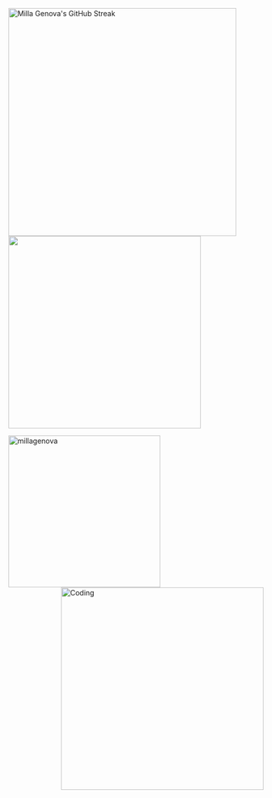 <p>
<img width="450" src="https://github-readme-streak-stats-eight.vercel.app/?user=MillaGenova&theme=shades-of-purple&background=45%2CEB545400%2CEB545400&hide_border=true&" alt="Milla Genova's GitHub Streak" />   
   <img align="center" width="380" src="https://github-readme-stats.vercel.app/api?username=MillaGenova&theme=shades-of-purple&bg_color=DDDDDD00&show_icons=true&hide_border=true&&count_private=true&include_all_commits=true&" /> 

</p>

<p>
        <img align="left" src="https://github-readme-stats.vercel.app/api/top-langs?username=millagenova&theme=shades-of-purple&bg_color=DDDDDD00&hide_border=true&show_icons=true&locale=en&layout=compact" alt="millagenova" width="300" />
       
</p> 

<p>
 <img align="right" alt="Coding" width="400" src="https://i.pinimg.com/originals/fe/b6/b6/feb6b68d5ffc34b5f5f03f72b035f04e.gif" /> 
</p> 

